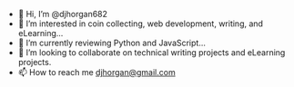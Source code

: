 - 👋 Hi, I’m @djhorgan682
- 👀 I’m interested in coin collecting, web development, writing, and eLearning...
- 🌱 I’m currently reviewing Python and JavaScript...
- 💞️ I’m looking to collaborate on technical writing projects and eLearning projects.
- 📫 How to reach me djhorgan@gmail.com

<!---
djhorgan682/djhorgan682 is a ✨ special ✨ repository because its `README.md` (this file) appears on your GitHub profile.
You can click the Preview link to take a look at your changes.
--->

